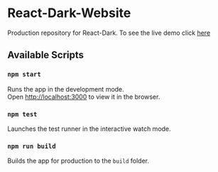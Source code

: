 # React-Dark-Website
Production repository for React-Dark. To see the live demo click [here](https://codepen.io/kuljeet-123/pen/zYGWyoY)

## Available Scripts

### `npm start`

Runs the app in the development mode.<br />
Open [http://localhost:3000](http://localhost:3000) to view it in the browser.

### `npm test`

Launches the test runner in the interactive watch mode.<br />

### `npm run build`

Builds the app for production to the `build` folder.<br />
